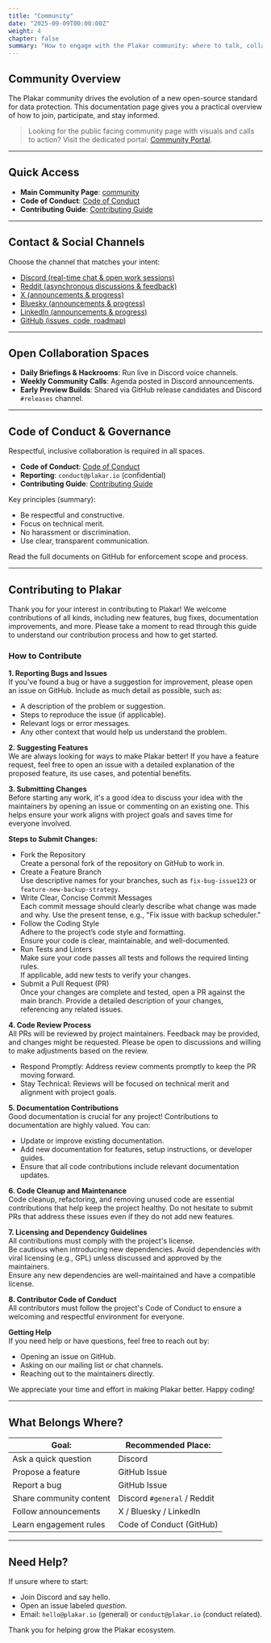 ```yaml
---
title: "Community"
date: "2025-09-09T00:00:00Z"
weight: 4
chapter: false
summary: "How to engage with the Plakar community: where to talk, collaborate, follow updates, and read the rules."
---
```


## Community Overview

The Plakar community drives the evolution of a new open-source standard for data protection. This documentation page gives you a practical overview of how to join, participate, and stay informed.

> Looking for the public facing community page with visuals and calls to action? Visit the dedicated portal: [Community Portal](/community/).

---

## Quick Access

- **Main Community Page**: [community](/community/)
- **Code of Conduct**: [Code of Conduct](https://github.com/PlakarKorp/plakar/blob/main/CODE_OF_CONDUCT.md)
- **Contributing Guide**: [Contributing Guide](https://github.com/PlakarKorp/plakar/blob/main/CONTRIBUTING.md)

---

## Contact & Social Channels

Choose the channel that matches your intent:

- [Discord (real-time chat & open work sessions)](https://discord.gg/uuegtnF2Q5)
- [Reddit (asynchronous discussions & feedback)](https://www.reddit.com/r/plakar)
- [X (announcements & progress)](https://x.com/plakar_io)
- [Bluesky (announcements & progress)](https://bsky.app/profile/plakar.io)
- [LinkedIn (announcements & progress)](https://www.linkedin.com/company/plakar)
- [GitHub (issues, code, roadmap)](https://github.com/PlakarKorp/plakar)

---

## Open Collaboration Spaces

- **Daily Briefings & Hackrooms**: Run live in Discord voice channels.
- **Weekly Community Calls**: Agenda posted in Discord announcements.
- **Early Preview Builds**: Shared via GitHub release candidates and Discord `#releases` channel.

---

## Code of Conduct & Governance

Respectful, inclusive collaboration is required in all spaces.

- **Code of Conduct**: [Code of Conduct](https://github.com/PlakarKorp/plakar/blob/main/CODE_OF_CONDUCT.md)
- **Reporting**: `conduct@plakar.io` (confidential)
- **Contributing Guide**: [Contributing Guide](https://github.com/PlakarKorp/plakar/blob/main/CONTRIBUTING.md)

Key principles (summary):  
- Be respectful and constructive.  
- Focus on technical merit.  
- No harassment or discrimination.  
- Use clear, transparent communication.

Read the full documents on GitHub for enforcement scope and process.

---

## Contributing to Plakar

Thank you for your interest in contributing to Plakar! We welcome contributions of all kinds, including new features, bug fixes, documentation improvements, and more. Please take a moment to read through this guide to understand our contribution process and how to get started.

### How to Contribute

**1. Reporting Bugs and Issues**  
If you've found a bug or have a suggestion for improvement, please open an issue on GitHub. Include as much detail as possible, such as:
- A description of the problem or suggestion.
- Steps to reproduce the issue (if applicable).
- Relevant logs or error messages.
- Any other context that would help us understand the problem.

**2. Suggesting Features**  
We are always looking for ways to make Plakar better! If you have a feature request, feel free to open an issue with a detailed explanation of the proposed feature, its use cases, and potential benefits.

**3. Submitting Changes**  
Before starting any work, it's a good idea to discuss your idea with the maintainers by opening an issue or commenting on an existing one. This helps ensure your work aligns with project goals and saves time for everyone involved.

**Steps to Submit Changes:**
- Fork the Repository  
  Create a personal fork of the repository on GitHub to work in.
- Create a Feature Branch  
  Use descriptive names for your branches, such as `fix-bug-issue123` or `feature-new-backup-strategy`.
- Write Clear, Concise Commit Messages  
  Each commit message should clearly describe what change was made and why. Use the present tense, e.g., "Fix issue with backup scheduler."
- Follow the Coding Style  
  Adhere to the project’s code style and formatting.  
  Ensure your code is clear, maintainable, and well-documented.
- Run Tests and Linters  
  Make sure your code passes all tests and follows the required linting rules.  
  If applicable, add new tests to verify your changes.
- Submit a Pull Request (PR)  
  Once your changes are complete and tested, open a PR against the main branch. Provide a detailed description of your changes, referencing any related issues.

**4. Code Review Process**  
All PRs will be reviewed by project maintainers. Feedback may be provided, and changes might be requested. Please be open to discussions and willing to make adjustments based on the review.
- Respond Promptly: Address review comments promptly to keep the PR moving forward.
- Stay Technical: Reviews will be focused on technical merit and alignment with project goals.

**5. Documentation Contributions**  
Good documentation is crucial for any project! Contributions to documentation are highly valued. You can:
- Update or improve existing documentation.
- Add new documentation for features, setup instructions, or developer guides.
- Ensure that all code contributions include relevant documentation updates.

**6. Code Cleanup and Maintenance**  
Code cleanup, refactoring, and removing unused code are essential contributions that help keep the project healthy. Do not hesitate to submit PRs that address these issues even if they do not add new features.

**7. Licensing and Dependency Guidelines**  
All contributions must comply with the project's license.  
Be cautious when introducing new dependencies. Avoid dependencies with viral licensing (e.g., GPL) unless discussed and approved by the maintainers.  
Ensure any new dependencies are well-maintained and have a compatible license.

**8. Contributor Code of Conduct**  
All contributors must follow the project's Code of Conduct to ensure a welcoming and respectful environment for everyone.

**Getting Help**  
If you need help or have questions, feel free to reach out by:
- Opening an issue on GitHub.
- Asking on our mailing list or chat channels.
- Reaching out to the maintainers directly.

We appreciate your time and effort in making Plakar better. Happy coding!

---

## What Belongs Where?

**Goal:** | **Recommended Place:**  
--- | ---  
Ask a quick question | Discord  
Propose a feature | GitHub Issue  
Report a bug | GitHub Issue  
Share community content | Discord `#general` / Reddit  
Follow announcements | X / Bluesky / LinkedIn  
Learn engagement rules | Code of Conduct (GitHub)  

---

## Need Help?

If unsure where to start:  
- Join Discord and say hello.  
- Open an issue labeled *question*.  
- Email: `hello@plakar.io` (general) or `conduct@plakar.io` (conduct related).

Thank you for helping grow the Plakar ecosystem.

